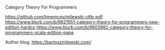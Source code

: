 Category Theory For Programmers 

https://github.com/hmemcpy/milewski-ctfp-pdf
https://www.blurb.com/b/9621951-category-theory-for-programmers-new-edition-hardco
https://www.blurb.com/b/9603882-category-theory-for-programmers-scala-edition-pape

Author blog: https://bartoszmilewski.com/
